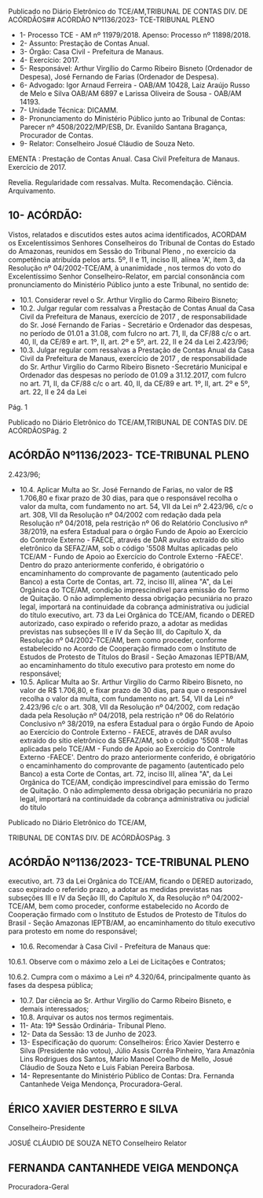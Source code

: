 Publicado  no  Diário  Eletrônico do TCE/AM,TRIBUNAL DE CONTAS DIV. DE ACÓRDÃOS## ACÓRDÃO Nº1136/2023- TCE-TRIBUNAL PLENO

- 1- Processo TCE - AM nº 11979/2018. Apenso: Processo nº 11898/2018.
- 2- Assunto: Prestação de Contas Anual.
- 3- Órgão: Casa Civil - Prefeitura de Manaus.
- 4- Exercício: 2017.
- 5- Responsável: Arthur Virgílio do Carmo Ribeiro Bisneto (Ordenador de Despesa), José Fernando de Farias (Ordenador de Despesa).
- 6- Advogado: Igor Arnaud Ferreira - OAB/AM 10428, Laiz Araújo Russo de Melo e Silva OAB/AM 6897 e Larissa Oliveira de Sousa - OAB/AM 14193.
- 7- Unidade Técnica: DICAMM.
- 8- Pronunciamento  do  Ministério  Público  junto  ao  Tribunal  de  Contas: Parecer  nº 4508/2022/MP/ESB, Dr. Evanildo Santana Bragança, Procurador de Contas.
- 9- Relator: Conselheiro Josué Cláudio de Souza Neto.

EMENTA :  Prestação de Contas Anual. Casa Civil Prefeitura de Manaus. Exercício de 2017.

Revelia. Regularidade com ressalvas. Multa. Recomendação. Ciência. Arquivamento.

## 10-  ACÓRDÃO:

Vistos, relatados e discutidos estes autos acima identificados, ACORDAM os Excelentíssimos Senhores Conselheiros do Tribunal de Contas do Estado do Amazonas, reunidos em Sessão do Tribunal Pleno , no exercício da competência atribuída pelos arts. 5º, II e 11, inciso III, alínea 'A', item 3, da  Resolução  nº  04/2002-TCE/AM, à unanimidade , nos  termos  do  voto  do  Excelentíssimo  Senhor  Conselheiro-Relator, em parcial consonância com pronunciamento do Ministério Público junto a este Tribunal, no sentido de:

- 10.1. Considerar revel o Sr. Arthur Virgílio do Carmo Ribeiro Bisneto;
- 10.2. Julgar  regular  com  ressalvas a  Prestação  de  Contas  Anual  da Casa  Civil da Prefeitura de Manaus, exercício de 2017 , de responsabilidade  do Sr.  José  Fernando  de  Farias -  Secretário e Ordenador das despesas, no período de 01.01 a 31.08, com fulcro no art. 71, II, da CF/88 c/c o art. 40, II, da CE/89 e art. 1º, II, art. 2º e 5º, art. 22, II e 24 da Lei 2.423/96;
- 10.3. Julgar  regular  com  ressalvas a  Prestação  de  Contas  Anual  da Casa  Civil da Prefeitura de Manaus, exercício de 2017 , de responsabilidade do Sr. Arthur Virgílio do Carmo Ribeiro Bisneto -Secretário  Municipal  e  Ordenador  das  despesas  no período de 01.09 a 31.12.2017, com fulcro no art. 71, II, da CF/88 c/c o art. 40, II, da CE/89 e art. 1º, II, art. 2º e 5º, art. 22, II e 24 da Lei

Pág. 1

Publicado  no  Diário  Eletrônico do TCE/AM,TRIBUNAL DE CONTAS DIV. DE ACÓRDÃOSPág. 2

## ACÓRDÃO Nº1136/2023- TCE-TRIBUNAL PLENO

2.423/96;

- 10.4. Aplicar  Multa ao Sr. José  Fernando  de  Farias, no  valor  de R$ 1.706,80 e fixar prazo de 30 dias, para que o responsável recolha o valor  da  multa, com fundamento no art. 54, VII da Lei nº 2.423/96, c/c o art. 308, VII da Resolução nº 04/2002 com redação dada pela Resolução nº 04/2018, pela restrição nº 06 do Relatório Conclusivo nº 38/2019,  na  esfera  Estadual  para  o  órgão  Fundo  de  Apoio  ao Exercício  do  Controle  Externo  -  FAECE,  através  de  DAR  avulso extraído  do  sítio  eletrônico  da  SEFAZ/AM,  sob  o  código  '5508  Multas  aplicadas  pelo  TCE/AM  -  Fundo  de  Apoio  ao  Exercício  do Controle Externo -FAECE'. Dentro do prazo anteriormente conferido,  é  obrigatório  o  encaminhamento  do  comprovante  de pagamento (autenticado pelo Banco) a esta Corte de Contas, art. 72, inciso III, alínea "A", da Lei Orgânica do TCE/AM,  condição imprescindível para emissão do Termo de Quitação. O não adimplemento dessa obrigação pecuniária no prazo legal, importará na  continuidade  da  cobrança  administrativa  ou  judicial  do  título executivo,  art.  73  da  Lei  Orgânica  do  TCE/AM,  ficando  o  DERED autorizado,  caso  expirado  o  referido  prazo,  a  adotar  as  medidas previstas  nas  subseções  III  e  IV  da  Seção  III,  do  Capítulo  X,  da Resolução  nº  04/2002-TCE/AM,  bem  como  proceder,  conforme estabelecido no Acordo de Cooperação firmado com o Instituto de Estudos  de  Protesto  de  Títulos  do  Brasil  -  Seção  Amazonas  IEPTB/AM, ao encaminhamento do título executivo para protesto em nome do responsável;
- 10.5. Aplicar Multa ao Sr. Arthur Virgílio do Carmo Ribeiro Bisneto, no valor  de R$  1.706,80, e  fixar prazo  de  30  dias, para  que  o responsável  recolha  o  valor  da  multa, com fundamento no art.  54, VII  da  Lei  nº 2.423/96  c/c  o  art.  308,  VII  da  Resolução  nº 04/2002, com redação dada pela Resolução nº 04/2018, pela restrição nº 06 do Relatório Conclusivo nº 38/2019, na esfera Estadual para o órgão Fundo de Apoio ao Exercício do Controle Externo - FAECE, através de  DAR  avulso  extraído  do  sítio  eletrônico  da  SEFAZ/AM,  sob  o código '5508 - Multas aplicadas pelo TCE/AM - Fundo de Apoio ao Exercício do Controle Externo -FAECE'. Dentro do prazo anteriormente conferido, é obrigatório o encaminhamento do comprovante de pagamento (autenticado pelo Banco) a esta Corte de Contas, art. 72, inciso III, alínea "A", da Lei Orgânica do TCE/AM, condição imprescindível para emissão do Termo de Quitação. O não adimplemento dessa obrigação pecuniária no prazo legal, importará na  continuidade  da  cobrança  administrativa  ou  judicial  do  título

Publicado  no  Diário  Eletrônico do TCE/AM,

TRIBUNAL DE CONTAS DIV. DE ACÓRDÃOSPág. 3

## ACÓRDÃO Nº1136/2023- TCE-TRIBUNAL PLENO

executivo,  art.  73  da  Lei  Orgânica  do  TCE/AM,  ficando  o  DERED autorizado,  caso  expirado  o  referido  prazo,  a  adotar  as  medidas previstas  nas  subseções  III  e  IV  da  Seção  III,  do  Capítulo  X,  da Resolução  nº  04/2002-TCE/AM,  bem  como  proceder,  conforme estabelecido no Acordo de Cooperação firmado com o Instituto de Estudos  de  Protesto  de  Títulos  do  Brasil  -  Seção  Amazonas  IEPTB/AM, ao encaminhamento do título executivo para protesto em nome do responsável;

- 10.6. Recomendar à Casa Civil - Prefeitura de Manaus que:

10.6.1. Observe  com  o  máximo  zelo  a  Lei  de  Licitações  e Contratos;

10.6.2. Cumpra com o máximo a Lei nº 4.320/64, principalmente quanto às fases da despesa pública;

- 10.7. Dar ciência ao Sr.  Arthur  Virgílio  do  Carmo  Ribeiro  Bisneto, e demais interessados;
- 10.8. Arquivar os autos nos termos regimentais.
- 11-  Ata: 19ª Sessão Ordinária- Tribunal Pleno.
- 12-  Data da Sessão: 13 de Junho de 2023.
- 13-  Especificação do quorum: Conselheiros: Érico Xavier Desterro e Silva (Presidente não votou),  Júlio  Assis  Corrêa  Pinheiro,  Yara  Amazônia  Lins  Rodrigues  dos  Santos, Mario Manoel Coelho de Mello, Josué Cláudio de Souza Neto e Luis Fabian Pereira Barbosa.
- 14-  Representante do Ministério Público de Contas: Dra. Fernanda Cantanhede Veiga Mendonça, Procuradora-Geral.

## ÉRICO XAVIER DESTERRO E SILVA

Conselheiro-Presidente

JOSUÉ CLÁUDIO DE SOUZA NETO Conselheiro Relator

## FERNANDA CANTANHEDE VEIGA MENDONÇA

Procuradora-Geral